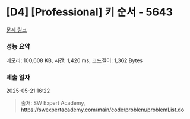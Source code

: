 # [D4] [Professional] 키 순서 - 5643 

[문제 링크](https://swexpertacademy.com/main/code/problem/problemDetail.do?contestProbId=AWXQsLWKd5cDFAUo) 

### 성능 요약

메모리: 100,608 KB, 시간: 1,420 ms, 코드길이: 1,362 Bytes

### 제출 일자

2025-05-21 16:22



> 출처: SW Expert Academy, https://swexpertacademy.com/main/code/problem/problemList.do